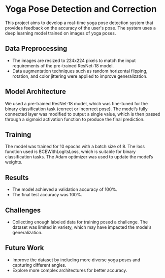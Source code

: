 # Yoga Pose Detection and Correction


This project aims to develop a real-time yoga pose detection system that provides feedback on the accuracy of the user's pose. The system uses a deep learning model trained on images of yoga poses.

## Data Preprocessing
- The images are resized to 224x224 pixels to match the input requirements of the pre-trained ResNet-18 model.
- Data augmentation techniques such as random horizontal flipping, rotation, and color jittering were applied to improve generalization.

## Model Architecture
We used a pre-trained ResNet-18 model, which was fine-tuned for the binary classification task (correct or incorrect pose). The model’s fully connected layer was modified to output a single value, which is then passed through a sigmoid activation function to produce the final prediction.

## Training
The model was trained for 10 epochs with a batch size of 8. The loss function used is BCEWithLogitsLoss, which is suitable for binary classification tasks. The Adam optimizer was used to update the model’s weights.

## Results
- The model achieved a validation accuracy of 100%.
- The final test accuracy was 100%.

## Challenges
- Collecting enough labeled data for training posed a challenge. The dataset was limited in variety, which may have impacted the model’s generalization.

## Future Work
- Improve the dataset by including more diverse yoga poses and capturing different angles.
- Explore more complex architectures for better accuracy.


